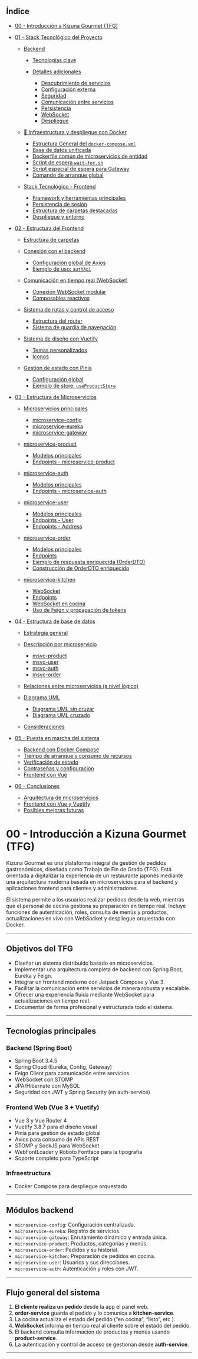 ## Índice

* [00 - Introducción a Kizuna Gourmet (TFG)](#00---introducción-a-kizuna-gourmet-tfg)
* [01 - Stack Tecnológico del Proyecto](#01---stack-tecnológico-del-proyecto)

  * [Backend](#backend)

    * [Tecnologías clave](#tecnologías-clave)
    * [Detalles adicionales](#detalles-adicionales)

      * [Descubrimiento de servicios](#descubrimiento-de-servicios)
      * [Configuración externa](#configuración-externa)
      * [Seguridad](#seguridad)
      * [Comunicación entre servicios](#comunicación-entre-servicios)
      * [Persistencia](#persistencia)
      * [WebSocket](#websocket)
      * [Despliegue](#despliegue)
  * [🐋 Infraestructura y despliegue con Docker](#-infraestructura-y-despliegue-con-docker)

    * [Estructura General del `docker-compose.yml`](#estructura-general-del-docker-composeyml)
    * [Base de datos unificada](#base-de-datos-unificada)
    * [Dockerfile común de microservicios de entidad](#dockerfile-común-de-microservicios-de-entidad)
    * [Script de espera `wait-for.sh`](#script-de-espera-wait-forsh)
    * [Script especial de espera para Gateway](#script-especial-de-espera-para-gateway)
    * [Comando de arranque global](#comando-de-arranque-global)
  * [Stack Tecnológico - Frontend](#stack-tecnológico---frontend)

    * [Framework y herramientas principales](#framework-y-herramientas-principales)
    * [Persistencia de sesión](#persistencia-de-sesión)
    * [Estructura de carpetas destacadas](#estructura-de-carpetas-destacadas)
    * [Despliegue y entorno](#despliegue-y-entorno)
* [02 - Estructura del Frontend](#02---estructura-del-frontend)

  * [Estructura de carpetas](#estructura-de-carpetas)
  * [Conexión con el backend](#conexión-con-el-backend)

    * [Configuración global de Axios](#configuración-global-de-axios)
    * [Ejemplo de uso: `authApi`](#ejemplo-de-uso-authapi)
  * [Comunicación en tiempo real (WebSocket)](#comunicación-en-tiempo-real-websocket)

    * [Conexión WebSocket modular](#conexión-websocket-modular)
    * [Composables reactivos](#composables-reactivos)
  * [Sistema de rutas y control de acceso](#sistema-de-rutas-y-control-de-acceso)

    * [Estructura del router](#estructura-del-router)
    * [Sistema de guardia de navegación](#sistema-de-guardia-de-navegación)
  * [Sistema de diseño con Vuetify](#sistema-de-diseño-con-vuetify)

    * [Temas personalizados](#temas-personalizados)
    * [Iconos](#iconos)
  * [Gestión de estado con Pinia](#gestión-de-estado-con-pinia)

    * [Configuración global](#configuración-global)
    * [Ejemplo de store: `useProductStore`](#ejemplo-de-store-useproductstore)
* [03 - Estructura de Microservicios](#03---estructura-de-microservicios)

  * [Microservicios principales](#microservicios-principales)

    * [microservice-config](#microservice-config)
    * [microservice-eureka](#microservice-eureka)
    * [microservice-gateway](#microservice-gateway)
  * [microservice-product](#microservice-product)

    * [Modelos principales](#modelos-principales)
    * [Endpoints - microservice-product](#endpoints---microservice-product)
  * [microservice-auth](#microservice-auth)

    * [Modelos principales](#modelos-principales-1)
    * [Endpoints - microservice-auth](#endpoints---microservice-auth)
  * [microservice-user](#microservice-user)

    * [Modelos principales](#modelos-principales-2)
    * [Endpoints - User](#endpoints---user)
    * [Endpoints - Address](#endpoints---address)
  * [microservice-order](#microservice-order)

    * [Modelos principales](#modelos-principales-3)
    * [Endpoints](#endpoints)
    * [Ejemplo de respuesta enriquecida (OrderDTO)](#ejemplo-de-respuesta-enriquecida-orderdto)
    * [Construcción de OrderDTO enriquecido](#construcción-de-orderdto-enriquecido)
  * [microservice-kitchen](#microservice-kitchen)

    * [WebSocket](#websocket)
    * [Endpoints](#endpoints-1)
    * [WebSocket en cocina](#websocket-en-cocina)
    * [Uso de Feign y propagación de tokens](#uso-de-feign-y-propagación-de-tokens)
* [04 - Estructura de base de datos](#04---estructura-de-base-de-datos)

  * [Estrategia general](#estrategia-general)
  * [Descripción por microservicio](#descripción-por-microservicio)

    * [msvc-product](#msvc-product)
    * [msvc-user](#msvc-user)
    * [msvc-auth](#msvc-auth)
    * [msvc-order](#msvc-order)
  * [Relaciones entre microservicios (a nivel lógico)](#relaciones-entre-microservicios-a-nivel-lógico)
  * [Diagrama UML](#diagrama-uml)

    * [Diagrama UML sin cruzar](#diagrama-uml-sin-cruzar)
    * [Diagrama UML cruzado](#diagrama-uml-cruzado)
  * [Consideraciones](#consideraciones)
* [05 - Puesta en marcha del sistema](#05---puesta-en-marcha-del-sistema)

  * [Backend con Docker Compose](#backend-con-docker-compose)
  * [Tiempo de arranque y consumo de recursos](#tiempo-de-arranque-y-consumo-de-recursos)
  * [Verificación de estado](#verificación-de-estado)
  * [Contraseñas y configuración](#contraseñas-y-configuración)
  * [Frontend con Vue](#frontend-con-vue)
* [06 - Conclusiones](#06---conclusiones)

  * [Arquitectura de microservicios](#arquitectura-de-microservicios)
  * [Frontend con Vue y Vuetify](#frontend-con-vue-y-vuetify)
  * [Posibles mejoras futuras](#posibles-mejoras-futuras)

<div style="page-break-after: always;"></div>

# 00 - Introducción a Kizuna Gourmet (TFG)

Kizuna Gourmet es una plataforma integral de gestión de pedidos gastronómicos, diseñada como Trabajo de Fin de Grado (TFG). Está orientada a digitalizar la experiencia de un restaurante japonés mediante una arquitectura moderna basada en microservicios para el backend y aplicaciones frontend para clientes y administradores.

El sistema permite a los usuarios realizar pedidos desde la web, mientras que el personal de cocina gestiona su preparación en tiempo real. Incluye funciones de autenticación, roles, consulta de menús y productos, actualizaciones en vivo con WebSocket y despliegue orquestado con Docker.

---

## Objetivos del TFG

* Diseñar un sistema distribuido basado en microservicios.
* Implementar una arquitectura completa de backend con Spring Boot, Eureka y Feign.
* Integrar un frontend moderno con Jetpack Compose y Vue 3.
* Facilitar la comunicación entre servicios de manera robusta y escalable.
* Ofrecer una experiencia fluida mediante WebSocket para actualizaciones en tiempo real.
* Documentar de forma profesional y estructurada todo el sistema.

---

## Tecnologías principales

### Backend (Spring Boot)

* Spring Boot 3.4.5
* Spring Cloud (Eureka, Config, Gateway)
* Feign Client para comunicación entre servicios
* WebSocket con STOMP
* JPA/Hibernate con MySQL
* Seguridad con JWT y Spring Security (en auth-service)

### Frontend Web (Vue 3 + Vuetify)

* Vue 3 y Vue Router 4
* Vuetify 3.8.7 para el diseño visual
* Pinia para gestión de estado global
* Axios para consumo de APIs REST
* STOMP y SockJS para WebSocket
* WebFontLoader y Roboto Fontface para la tipografía
* Soporte completo para TypeScript

### Infraestructura

* Docker Compose para despliegue orquestado

---

## Módulos backend

* `microservice-config`: Configuración centralizada.
* `microservice-eureka`: Registro de servicios.
* `microservice-gateway`: Enrutamiento dinámico y entrada única.
* `microservice-product`: Productos, categorías y menús.
* `microservice-order`: Pedidos y su historial.
* `microservice-kitchen`: Preparación de pedidos en cocina.
* `microservice-user`: Usuarios y sus direcciones.
* `microservice-auth`: Autenticación y roles con JWT.

---

## Flujo general del sistema

1. **El cliente realiza un pedido** desde la app el panel web.
2. **order-service** guarda el pedido y lo comunica a **kitchen-service**.
3. La cocina actualiza el estado del pedido (“en cocina”, “listo”, etc.).
4. **WebSocket** informa en tiempo real al cliente sobre el estado del pedido.
5. El backend consulta información de productos y menús usando **product-service**.
6. La autenticación y control de acceso se gestionan desde **auth-service**.

---

<div style="page-break-after: always;"></div>